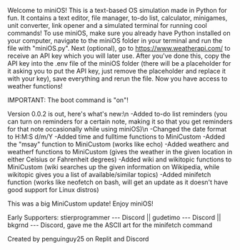 Welcome to miniOS! This is a text-based OS simulation made in Python for fun.
It contains a text editor, file manager, to-do list, calculator, minigames, unit converter, link opener and a simulated terminal for running cool commands!
To use miniOS, make sure you already have Python installed on your computer, navigate to the miniOS folder in your terminal and run the file with "miniOS.py". Next (optional), go to https://www.weatherapi.com/ to receive an API key which you will later use. After you've done this, copy the API key into the .env file of the miniOS folder (there will be a placeholder for it asking you to put the API key, just remove the placeholder and replace it with your key), save everything and rerun the file. Now you have access to weather functions!

IMPORTANT: The boot command is "on"!

Version 0.0.2 is out, here's what's new:\n
-Added to-do list reminders (you can turn on reminders for a certain note, making it so that you get reminders for that note occasionally while using miniOS)\n
-Changed the date format to H:M:S d/m/Y
-Added time and fulltime functions to MiniCustom
-Added the "msay" function to MiniCustom (works like echo)
-Added weatherc and weatherf functions to MiniCustom (gives the weather in the given location in either Celsius or Fahrenheit degrees)
-Added wiki and wikitopic functions to MiniCustom (wiki searches up the given information on Wikipedia, while wikitopic gives you a list of available/similar topics)
-Added minifetch function (works like neofetch on bash, will get an update as it doesn't have good support for Linux distros)

This was a big MiniCustom update!
Enjoy miniOS!


Early Supporters:
	stierprogrammer --- Discord  ||
	gudetimo --- Discord ||
 	bkgrnd --- Discord, gave me the ASCII art for the minifetch command


Created by penguinguy25 on Replit and Discord
